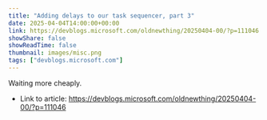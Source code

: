 ```yaml
---
title: "Adding delays to our task sequencer, part 3"
date: 2025-04-04T14:00:00+00:00
link: https://devblogs.microsoft.com/oldnewthing/20250404-00/?p=111046
showShare: false
showReadTime: false
thumbnail: images/misc.png
tags: ["devblogs.microsoft.com"]
---
```

Waiting more cheaply.

- Link to article: https://devblogs.microsoft.com/oldnewthing/20250404-00/?p=111046
